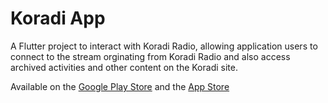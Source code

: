 # Koradi App

A Flutter project to interact with Koradi Radio, allowing application users to connect to the stream orginating from Koradi Radio and also access archived activities and other content on the Koradi site. 

Available on the [Google Play Store](https://play.google.com/store/apps/details?id=com.koradi.radio) and the [App Store](https://apps.apple.com/us/app/koradi-app/id1606623606)
